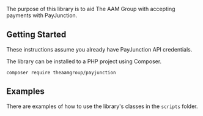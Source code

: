 The purpose of this library is to aid The AAM Group with accepting payments with PayJunction.

## Getting Started
These instructions assume you already have PayJunction API credentials.

The library can be installed to a PHP project using Composer.

`composer require theaamgroup/payjunction`

## Examples
There are examples of how to use the library's classes in the `scripts` folder.
